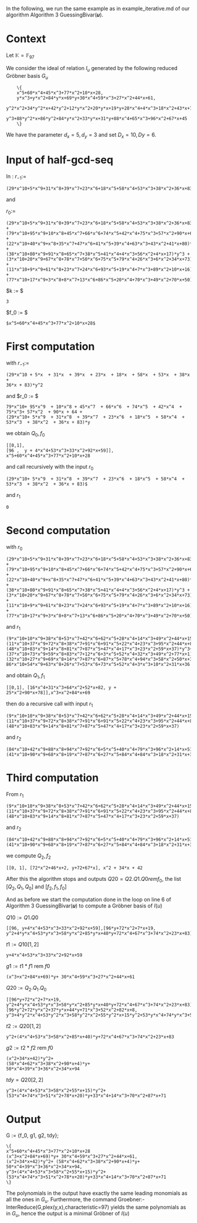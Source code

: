 In the following, we run the same example as in example_iterative.md of our algorithm
Algorithm 3 GuessingBivar(𝒖).

# Context
Let $\mathbb{K} = \mathbb{F}_{97}$

We consider the ideal of relation $I_u$ generated by the following reduced Gröbner
basis $G_{u}$ 
	
		\{
		x^5+60*x^4+45*x^3+77*x^2+10*x+28,
		y*x^3+y*x^2+84*y*x+69*y+30*x^4+59*x^3+27*x^2+44*x+61,
		y^2*x^2+34*y^2*x+42*y^2+12*y*x^2+20*y*x+19*y+28*x^4+4*x^3+18*x^2+43*x+70,
		y^3+88*y^2*x+86*y^2+84*y*x^2+33*y*x+31*y+88*x^4+65*x^3+96*x^2+67*x+45
		\}
		

We have the parameter $d_x = 5, d_y = 3$ and set $D_x = 10, Dy = 6$.


# Input of half-gcd-seq
In :
$r_{-1} :=$

	(29*x^10+5*x^9+31*x^8+39*x^7+23*x^6+18*x^5+58*x^4+53*x^3+38*x^2+36*x+83)*y^7
and 

$r_0 :=$ 
	
	(29*x^10+5*x^9+31*x^8+39*x^7+23*x^6+18*x^5+58*x^4+53*x^3+38*x^2+36*x+83)*y^6 +
	(79*x^10+95*x^9+10*x^8+45*x^7+66*x^6+74*x^5+42*x^4+75*x^3+57*x^2+90*x+64)*y^5 +
	(22*x^10+40*x^9+x^8+35*x^7+47*x^6+41*x^5+39*x^4+63*x^3+43*x^2+41*x+80)*y^4 +
	(38*x^10+80*x^9+91*x^8+65*x^7+38*x^5+41*x^4+4*x^3+56*x^2+4*x+17)*y^3 +
	(3*x^10+20*x^9+67*x^8+78*x^7+50*x^6+75*x^5+79*x^4+26*x^3+6*x^2+34*x+73)*y^2 +
	(11*x^10+9*x^9+61*x^8+23*x^7+24*x^6+93*x^5+19*x^4+7*x^3+89*x^2+10*x+16)*y +
	(77*x^10+17*x^9+3*x^8+8*x^7+13*x^6+86*x^5+20*x^4+70*x^3+49*x^2+70*x+50)*1

$k := $

	3

$f_0 := $
	
	$x^5+60*x^4+45*x^3+77*x^2+10*x+28$

# First computation 

with $r_{-1} :=$ 

	(29*x^10 + 5*x  + 31*x  + 39*x  + 23*x  + 18*x  + 58*x  + 53*x  + 38*x  +
	36*x + 83)*y^2
	
and $r_0 := $

	79*x^10+ 95*x^9  + 10*x^8 + 45*x^7  + 66*x^6  + 74*x^5  + 42*x^4  +
	75*x^3+ 57*x^2  + 90*x + 64 +
	(29*x^10+ 5*x^9  + 31*x^8  + 39*x^7  + 23*x^6  + 18*x^5  + 58*x^4  +
	53*x^3  + 38*x^2  + 36*x + 83)*y
	
	
we obtain $Q_0, f_0$ 	
	
	[[0,1],
	[96 ,  y + 4*x^4+53*x^3+33*x^2+92*x+59]],  x^5+60*x^4+45*x^3+77*x^2+10*x+28


and call recursively with the input 
$r_{0}$ 

	(29*x^10+ 5*x^9  + 31*x^8  + 39*x^7  + 23*x^6  + 18*x^5  + 58*x^4  +
	53*x^3  + 38*x^2  + 36*x + 83)$
	
and 
$r_1$ 

	0


# Second computation 

with $r_0$

	(29*x^10+5*x^9+31*x^8+39*x^7+23*x^6+18*x^5+58*x^4+53*x^3+38*x^2+36*x+83)*y^6 +
	(79*x^10+95*x^9+10*x^8+45*x^7+66*x^6+74*x^5+42*x^4+75*x^3+57*x^2+90*x+64)*y^5 +
	(22*x^10+40*x^9+x^8+35*x^7+47*x^6+41*x^5+39*x^4+63*x^3+43*x^2+41*x+80)*y^4 +
	(38*x^10+80*x^9+91*x^8+65*x^7+38*x^5+41*x^4+4*x^3+56*x^2+4*x+17)*y^3 +
	(3*x^10+20*x^9+67*x^8+78*x^7+50*x^6+75*x^5+79*x^4+26*x^3+6*x^2+34*x+73)*y^2 +
	(11*x^10+9*x^9+61*x^8+23*x^7+24*x^6+93*x^5+19*x^4+7*x^3+89*x^2+10*x+16)*y +
	(77*x^10+17*x^9+3*x^8+8*x^7+13*x^6+86*x^5+20*x^4+70*x^3+49*x^2+70*x+50)*1
		
and $r_1$

	(9*x^10+10*x^9+38*x^8+53*x^7+42*x^6+62*x^5+28*x^4+14*x^3+49*x^2+44*x+15)*y^5+
	(11*x^10+37*x^9+72*x^8+38*x^7+91*x^6+91*x^5+22*x^4+23*x^3+95*x^2+44*x+89)*y^4+
	(48*x^10+83*x^9+14*x^8+81*x^7+87*x^5+47*x^4+17*x^3+23*x^2+59*x+37)*y^3+
	(37*x^10+73*x^9+59*x^8+83*x^7+12*x^6+3*x^5+52*x^4+32*x^3+49*x^2+77*x+1)*y^2+
	(32*x^10+27*x^9+69*x^8+14*x^7+87*x^6+87*x^5+78*x^4+94*x^3+58*x^2+50*x+38)*y+
	86*x^10+54*x^9+63*x^8+26*x^7+53*x^6+73*x^5+52*x^4+3*x^3+10*x^2+31*x+36

and obtain $Q_1, f_1$ 

	[[0,1], [16*x^4+31*x^3+64*x^2+52*x+82, y + 25*x^2+90*x+78]],x^3+x^2+84*x+69


then do a recursive call with input $r_1$ 

	(9*x^10+10*x^9+38*x^8+53*x^7+42*x^6+62*x^5+28*x^4+14*x^3+49*x^2+44*x+15)*y^2+
	(11*x^10+37*x^9+72*x^8+38*x^7+91*x^6+91*x^5+22*x^4+23*x^3+95*x^2+44*x+89)*y+
	(48*x^10+83*x^9+14*x^8+81*x^7+87*x^5+47*x^4+17*x^3+23*x^2+59*x+37)

and $r_2$ 

	(84*x^10+42*x^9+88*x^8+94*x^7+92*x^6+5*x^5+40*x^4+79*x^3+96*x^2+14*x+51)*y+
	(41*x^10+90*x^9+68*x^8+19*x^7+87*x^6+27*x^5+84*x^4+84*x^3+18*x^2+31*x+33)


# Third computation 

From $r_1$ 


	(9*x^10+10*x^9+38*x^8+53*x^7+42*x^6+62*x^5+28*x^4+14*x^3+49*x^2+44*x+15)*y^2+
	(11*x^10+37*x^9+72*x^8+38*x^7+91*x^6+91*x^5+22*x^4+23*x^3+95*x^2+44*x+89)*y+
	(48*x^10+83*x^9+14*x^8+81*x^7+87*x^5+47*x^4+17*x^3+23*x^2+59*x+37)

and $r_2$ 

	(84*x^10+42*x^9+88*x^8+94*x^7+92*x^6+5*x^5+40*x^4+79*x^3+96*x^2+14*x+51)*y+
	(41*x^10+90*x^9+68*x^8+19*x^7+87*x^6+27*x^5+84*x^4+84*x^3+18*x^2+31*x+33)

we compute $Q_2, f_2$ 

	[[0, 1], [72*x^2+46*x+2, y+72+67*x], x^2 + 34*x + 42


After this the algorithm stops and outputs $Q20 = Q2.Q1.Q0 rem f_0$, the list
$[Q_2, Q_1, Q_0]$ and $[f_2,f_1,f_0]$ 

And as before we start the computation done in the loop on line 6
of Algorithm 3 GuessingBivar(𝒖) to compute a Gröbner basis of $I(u)$

$Q10 := Q1.Q0$ 

	[[96, y+4*x^4+53*x^3+33*x^2+92*x+59],[96*y+72*x^2+7*x+19,
	y^2+4*y*x^4+53*y*x^3+58*y*x^2+85*y*x+40*y+72*x^4+67*x^3+74*x^2+23*x+83]]

$t1 := Q10[1,2]$ 
	
	y+4*x^4+53*x^3+33*x^2+92*x+59

$g1 := t1*f1$ rem $f0$

	(x^3+x^2+84*x+69)*y+ 30*x^4+59*x^3+27*x^2+44*x+61

$Q20 := Q_2.Q_1.Q_0$
	
	[[96*y+72*x^2+7*x+19, y^2+4*y*x^4+53*y*x^3+58*y*x^2+85*y*x+40*y+72*x^4+67*x^3+74*x^2+23*x+83],
	[96*y^2+72*y*x^2+37*y*x+44*y+71*x^3+52*x^2+82*x+8,
	y^3+4*y^2*x^4+53*y^2*x^3+58*y^2*x^2+55*y^2*x+15*y^2+53*y*x^4+74*y*x^3+51*y*x^2+78*y*x+20*y+33*x^4+14*x^3+70*x^2+87*x+71]]
	
$t2 := Q20[1,2]$

	y^2+(4*x^4+53*x^3+58*x^2+85*x+40)*y+72*x^4+67*x^3+74*x^2+23*x+83

$g2 := t2*f2$ rem $f0$

	(x^2+34*x+42)*y^2+
	(58*x^4+62*x^3+38*x^2+90*x+4)*y+
	50*x^4+39*x^3+36*x^2+34*x+94

$tdy = Q20[2,2]$ 

	y^3+(4*x^4+53*x^3+58*x^2+55*x+15)*y^2+(53*x^4+74*x^3+51*x^2+78*x+20)*y+33*x^4+14*x^3+70*x^2+87*x+71

# Output 

G := \{f_0, g1, g2, tdy\}; 

	\{ 
	x^5+60*x^4+45*x^3+77*x^2+10*x+28
	(x^3+x^2+84*x+69)*y+ 30*x^4+59*x^3+27*x^2+44*x+61,
	(x^2+34*x+42)*y^2+ (58*x^4+62*x^3+38*x^2+90*x+4)*y+ 50*x^4+39*x^3+36*x^2+34*x+94,
	y^3+(4*x^4+53*x^3+58*x^2+55*x+15)*y^2+(53*x^4+74*x^3+51*x^2+78*x+20)*y+33*x^4+14*x^3+70*x^2+87*x+71 
	\}

The polynomials in the output have exactly the same leading monomials as all the
ones in $G_u$. Furthermore, the command
Groebner:-InterReduce(G,plex(y,x),characteristic=97) yields the same polynomials
as in $G_u$, hence the output is a minimal Gröbner of $I(u)$ 

